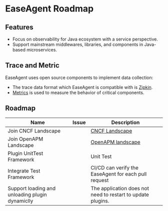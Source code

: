 # EaseAgent Roadmap

## Features
* Focus on observability for Java ecosystem with a service perspective.
* Support mainstream middlewares, libraries, and components in Java-based microservices.
  
## Trace and Metric
EaseAgent uses open source components to implement data collection:
* The trace data format which EaseAgent is compatible with is [Zipkin](https://zipkin.io/pages/data_model.html).
* [Metrics](https://github.com/dropwizard/metrics) is used to measure the behavior of critical components.

## Roadmap
Name | Issue | Description 
--- |--- |---
Join CNCF Landscape            | | [CNCF Landscape](https://landscape.cncf.io/card-mode?category=observability-and-analysis&grouping=category)
Join OpenAPM Landscape            | | [OpenAPM landscape](https://openapm.io/landscape)
Plugin UnitTest Framework | | Unit Test
Integrate Test Framework | | CI/CD can verify the EaseAgent for each pull request
Support loading and unloading plugin dynamiclly| | The application does not need to restart to update plugins.
